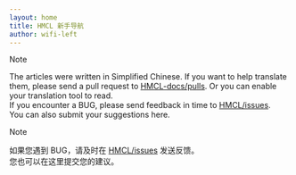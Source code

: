 ```yaml
---
layout: home
title: HMCL 新手导航
author: wifi-left
---
```


<!--{% comment %}-->
> [!NOTE]
> <!--{% endcomment %}-->
> <!----{{ '>' }} **Notice** <br> {{ '<' }}!---->
> The articles were written in Simplified Chinese. If you want to help translate them, please send a pull request to [HMCL-docs/pulls](https://github.com/HMCL-dev/HMCL-docs/pulls). Or you can enable your translation tool to read.\
> If you encounter a BUG, please send feedback in time to [HMCL/issues](https://github.com/HMCL-dev/HMCL/issues).\
> You can also submit your suggestions here.
<!----{{ '>' }}
{: .notice--info }

<!--{% comment %}-->
> [!NOTE]
> <!--{% endcomment %}-->
> <!----{{ '>' }} **提示** <br> {{ '<' }}!---->
> 如果您遇到 BUG，请及时在 [HMCL/issues](https://github.com/HMCL-dev/HMCL/issues) 发送反馈。\
> 您也可以在这里提交您的建议。
<!----{{ '>' }}
{: .notice--info }
<!---->
